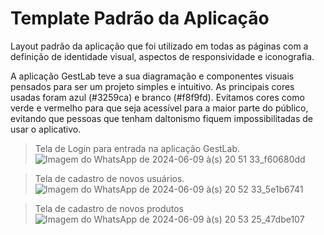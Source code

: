 # Template Padrão da Aplicação


Layout padrão da aplicação que foi utilizado em todas as páginas com a definição de identidade visual, aspectos de responsividade e iconografia.

A aplicação GestLab teve a sua diagramação e componentes visuais pensados para ser um projeto simples e intuitivo.  As principais cores usadas foram azul (#3259ca) e branco (#f8f9fd). Evitamos cores como verde e vermelho para que seja acessível para a maior parte do público, evitando que pessoas que tenham daltonismo fiquem impossibilitadas de usar o aplicativo. 

> Tela de Login para entrada na aplicação GestLab.
![Imagem do WhatsApp de 2024-06-09 à(s) 20 51 33_f60680dd](https://github.com/ICEI-PUC-Minas-PMV-ADS/pmv-ads-2024-1-e2-proj-int-t3-grupo01/assets/109355915/6cbd72aa-9939-426f-b7a6-aaed0a6a34c9)


> Tela de cadastro de novos usuários.
![Imagem do WhatsApp de 2024-06-09 à(s) 20 52 33_5e1b6741](https://github.com/ICEI-PUC-Minas-PMV-ADS/pmv-ads-2024-1-e2-proj-int-t3-grupo01/assets/109355915/da9d62fa-2f52-4a86-b3e6-1ed06d71701f)


> Tela de cadastro de novos produtos
![Imagem do WhatsApp de 2024-06-09 à(s) 20 53 25_47dbe107](https://github.com/ICEI-PUC-Minas-PMV-ADS/pmv-ads-2024-1-e2-proj-int-t3-grupo01/assets/109355915/67c171a3-1675-43e1-8bec-bbc6c553ecb0)




